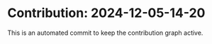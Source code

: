 # Contribution: 2024-12-05-14-20
This is an automated commit to keep the contribution graph active.

